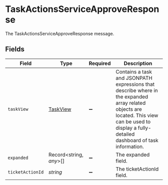 # TaskActionsServiceApproveResponse

The TaskActionsServiceApproveResponse message.


## Fields

| Field                                                                                                                                                                                              | Type                                                                                                                                                                                               | Required                                                                                                                                                                                           | Description                                                                                                                                                                                        |
| -------------------------------------------------------------------------------------------------------------------------------------------------------------------------------------------------- | -------------------------------------------------------------------------------------------------------------------------------------------------------------------------------------------------- | -------------------------------------------------------------------------------------------------------------------------------------------------------------------------------------------------- | -------------------------------------------------------------------------------------------------------------------------------------------------------------------------------------------------- |
| `taskView`                                                                                                                                                                                         | [TaskView](../../models/shared/taskview.md)                                                                                                                                                        | :heavy_minus_sign:                                                                                                                                                                                 |  Contains a task and JSONPATH expressions that describe where in the expanded array related objects are located. This view can be used to display a fully-detailed dashboard of task information.<br/> |
| `expanded`                                                                                                                                                                                         | Record<string, *any*>[]                                                                                                                                                                            | :heavy_minus_sign:                                                                                                                                                                                 | The expanded field.                                                                                                                                                                                |
| `ticketActionId`                                                                                                                                                                                   | *string*                                                                                                                                                                                           | :heavy_minus_sign:                                                                                                                                                                                 | The ticketActionId field.                                                                                                                                                                          |